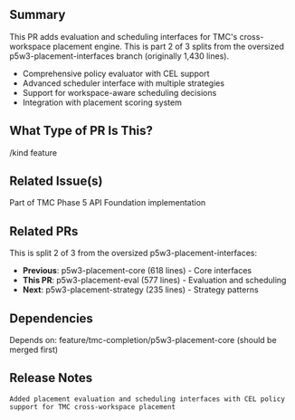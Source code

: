 ## Summary

This PR adds evaluation and scheduling interfaces for TMC's cross-workspace placement engine. This is part 2 of 3 splits from the oversized p5w3-placement-interfaces branch (originally 1,430 lines).

- Comprehensive policy evaluator with CEL support
- Advanced scheduler interface with multiple strategies
- Support for workspace-aware scheduling decisions
- Integration with placement scoring system

## What Type of PR Is This?

/kind feature

## Related Issue(s)

Part of TMC Phase 5 API Foundation implementation

## Related PRs

This is split 2 of 3 from the oversized p5w3-placement-interfaces:
- **Previous**: p5w3-placement-core (618 lines) - Core interfaces
- **This PR**: p5w3-placement-eval (577 lines) - Evaluation and scheduling
- **Next**: p5w3-placement-strategy (235 lines) - Strategy patterns

## Dependencies

Depends on: feature/tmc-completion/p5w3-placement-core (should be merged first)

## Release Notes

```release-note
Added placement evaluation and scheduling interfaces with CEL policy support for TMC cross-workspace placement
```